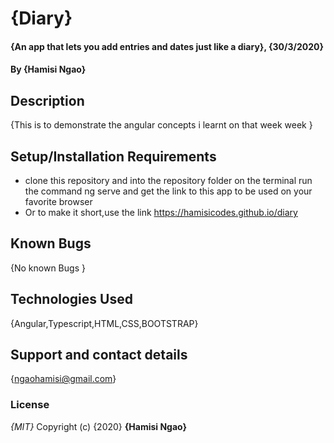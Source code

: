 # {Diary}
#### {An app that lets you add entries and dates just like a diary}, {30/3/2020}
#### By **{Hamisi Ngao}**
## Description
{This is to demonstrate the angular concepts i learnt on that week  week }
## Setup/Installation Requirements
* clone this repository and into the repository folder on the terminal run the command ng serve and get the link to this app to be used on your favorite browser
* Or to make it short,use the link https://hamisicodes.github.io/diary

## Known Bugs
{No known Bugs }
## Technologies Used
{Angular,Typescript,HTML,CSS,BOOTSTRAP}
## Support and contact details
{ngaohamisi@gmail.com}
### License
*{MIT}*
Copyright (c) {2020} **{Hamisi Ngao}**
